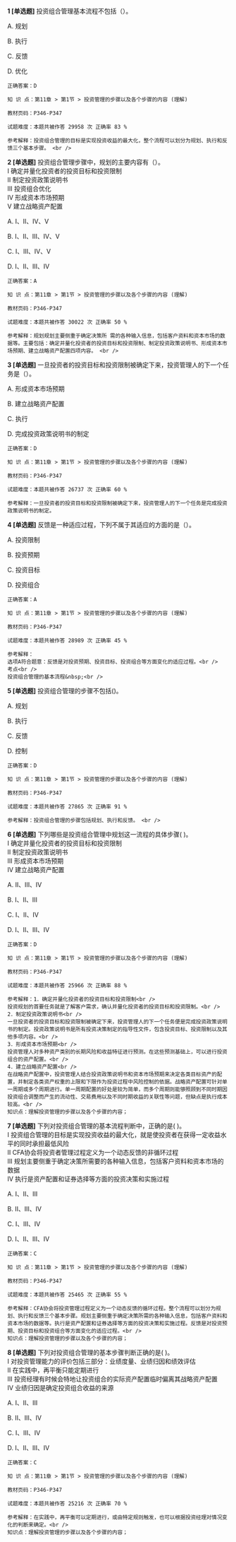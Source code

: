 **1 [单选题]** 投资组合管理基本流程不包括（）。 

A. 规划

B. 执行

C. 反馈

D. 优化 

```
正确答案：D

知 识 点：第11章 > 第1节 > 投资管理的步骤以及各个步骤的内容 (理解)

教材页码：P346-P347

试题难度：本题共被作答 29958 次 正确率 83 %

参考解释：投资组合管理的目标是实现投资收益的最大化，整个流程可以划分为规划、执行和反馈三个基本步骤。 <br />

```


**2 [单选题]** 投资组合管理步骤中，规划的主要内容有（）。 <br />
Ⅰ 确定并量化投资者的投资目标和投资限制 <br />
Ⅱ 制定投资政策说明书 <br />
Ⅲ 投资组合优化 <br />
Ⅳ 形成资本市场预期 <br />
Ⅴ 建立战略资产配置 

A. Ⅰ、Ⅱ、Ⅳ、Ⅴ

B. Ⅰ、Ⅱ、Ⅲ、Ⅳ、Ⅴ

C. Ⅰ、Ⅲ、Ⅳ、Ⅴ

D. Ⅰ、Ⅱ、Ⅲ、Ⅳ 

```
正确答案：A

知 识 点：第11章 > 第1节 > 投资管理的步骤以及各个步骤的内容 (理解)

教材页码：P346-P347

试题难度：本题共被作答 30022 次 正确率 50 %

参考解释：规划规划主要侧重于确定决策所 需的各种输入信息，包括客户资料和资本市场的数据等。主要包括：确定并量化投资者的投资目标和投资限制、制定投资政策说明书、形成资本市场预期、建立战略资产配置四项内容。 <br />

```


**3 [单选题]** 一旦投资者的投资目标和投资限制被确定下来，投资管理人的下一个任务是（）。

A. 形成资本市场预期

B. 建立战略资产配置

C. 执行

D. 完成投资政策说明书的制定

```
正确答案：D

知 识 点：第11章 > 第1节 > 投资管理的步骤以及各个步骤的内容 (理解)

教材页码：P346-P347

试题难度：本题共被作答 26737 次 正确率 60 %

参考解释：一旦投资者的投资目标和投资限制被确定下来，投资管理人的下一个任务是完成投资政策说明书的制定。
```


**4 [单选题]** 
反馈是一种适应过程，下列不属于其适应的方面的是（）。

A. 投资限制

B. 投资预期

C. 投资目标

D. 投资组合

```
正确答案：A

知 识 点：第11章 > 第1节 > 投资管理的步骤以及各个步骤的内容 (理解)

教材页码：P346-P347

试题难度：本题共被作答 28989 次 正确率 45 %

参考解释：
选项A符合题意：反馈是对投资预期、投资目标、投资组合等方面变化的适应过程。<br />
考点<br />
投资组合管理的基本流程&nbsp;<br />

```


**5 [单选题]** 投资组合管理的步骤不包括()。 

A. 规划

B. 执行

C. 反馈

D. 控制 

```
正确答案：D

知 识 点：第11章 > 第1节 > 投资管理的步骤以及各个步骤的内容 (理解)

教材页码：P346-P347

试题难度：本题共被作答 27865 次 正确率 91 %

参考解释：投资组合管理的步骤包括规划、执行和反馈。 <br />

```


**6 [单选题]** 下列哪些是投资组合管理中规划这一流程的具体步骤( )。 <br />
Ⅰ 确定并量化投资者的投资目标和投资限制 <br />
Ⅱ 制定投资政策说明书 <br />
Ⅲ 形成资本市场预期 <br />
Ⅳ 建立战略资产配置

A. Ⅱ、Ⅲ、Ⅳ

B. Ⅰ、Ⅱ、Ⅲ

C. Ⅰ、Ⅱ、Ⅳ

D. Ⅰ、Ⅱ、Ⅲ、Ⅳ 

```
正确答案：D

知 识 点：第11章 > 第1节 > 投资管理的步骤以及各个步骤的内容 (理解)

教材页码：P346-P347

试题难度：本题共被作答 25966 次 正确率 88 %

参考解释：1．确定并量化投资者的投资目标和投资限制<br />
投资规划的首要任务就是了解客户需求，确认并量化投资者的投资目标和投资限制。<br />
2．制定投资政策说明书<br />
一旦投资者的投资目标和投资限制被确定下来，投资管理人的下一个任务便是完成投资政策说明书的制定。投资政策说明书是所有投资决策制定的指导性文件，包含投资目标、投资限制以及其他多项内容。<br />
3．形成资本市场预期<br />
投资管理人对多种资产类别的长期风险和收益特征进行预测。在这些预测基础上，可以进行投资组合的资产配置。<br />
4．建立战略资产配置<br />
在战略资产配置中，投资管理人结合投资政策说明书和资本市场预期来决定各类目标资产的配置，并制定各类资产权重的上限和下限作为投资过程中风险控制的依据。战略资产配置可针对单一周期或多个周期进行。单一周期配置的好处是较为简单，而多个周期则能够照顾到不同时期因投资组合调整而产生的流动性、交易费用以及不同时期收益的关联性等问题，但缺点是执行成本较高。<br />
知识点：理解投资管理的步骤以及各个步骤的内容；
```


**7 [单选题]** 下列对投资组合管理的基本流程判断中，正确的是( )。 <br />
Ⅰ 投资组合管理的目标是实现投资收益的最大化，就是使投资者在获得一定收益水平的同时承担最低风险 <br />
Ⅱ CFA协会将投资者管理过程定义为一个动态反馈的非循环过程 <br />
Ⅲ 规划主要侧重于确定决策所需要的各种输入信息，包括客户资料和资本市场的数据 <br />
Ⅳ 执行是资产配置和证券选择等方面的投资决策和实施过程

A. Ⅰ、Ⅱ、Ⅲ

B. Ⅱ、Ⅲ、Ⅳ

C. Ⅰ、Ⅲ、Ⅳ

D. Ⅰ、Ⅱ、Ⅲ、Ⅳ 

```
正确答案：C

知 识 点：第11章 > 第1节 > 投资管理的步骤以及各个步骤的内容 (理解)

教材页码：P346-P347

试题难度：本题共被作答 25465 次 正确率 55 %

参考解释：CFA协会将投资管理过程定义为一个动态反馈的循环过程。整个流程可以划分为规划、执行和反馈三个基本步骤。规划主要侧重于确定决策所需的各种输入信息，包括客户资料和资本市场的数据等。执行是资产配置和证券选择等方面的投资决策和实施过程。反馈是对投资预期、投资目标和投资组合等方面变化的适应过程。<br />
知识点：理解投资管理的步骤以及各个步骤的内容；
```


**8 [单选题]** 下列对投资组合管理的基本步骤判断正确的是( )。 <br />
Ⅰ 对投资管理能力的评价包括三部分：业绩度量、业绩归因和绩效评估 <br />
Ⅱ 在实践中，再平衡只能定期进行 <br />
Ⅲ 投资经理有时候会特地让投资组合的实际资产配置临时偏离其战略资产配置 <br />
Ⅳ 业绩归因是确定投资组合收益的来源

A. Ⅰ、Ⅱ、Ⅲ

B. Ⅱ、Ⅲ、Ⅳ

C. Ⅰ、Ⅲ、Ⅳ

D. Ⅰ、Ⅱ、Ⅲ、Ⅳ 

```
正确答案：C

知 识 点：第11章 > 第1节 > 投资管理的步骤以及各个步骤的内容 (理解)

教材页码：P346-P347

试题难度：本题共被作答 25216 次 正确率 70 %

参考解释：在实践中，再平衡可以定期进行，或由特定规则触发，也可以根据投资经理对情况变化的判断来确定。<br />
知识点：理解投资管理的步骤以及各个步骤的内容；
```

